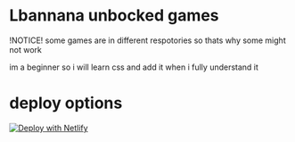    <h1>Lbannana unbocked games</h1>
   <p>!NOTICE! some games are in different respotories so thats why some might not work</p>
im a beginner so i will learn css and add it when i fully understand it

   <h1>deploy options</h1>
   

[![Deploy with Netlify](https://binbashbanana.github.io/deploy-buttons/buttons/remade/netlify.svg)](https://app.netlify.com/start/deploy?repository=https://github.com/lbannana/lbannana.github.io)



